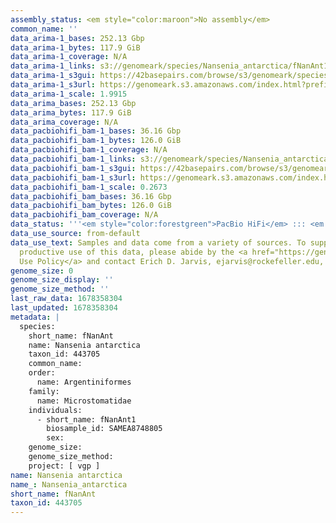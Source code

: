 ```yaml
---
assembly_status: <em style="color:maroon">No assembly</em>
common_name: ''
data_arima-1_bases: 252.13 Gbp
data_arima-1_bytes: 117.9 GiB
data_arima-1_coverage: N/A
data_arima-1_links: s3://genomeark/species/Nansenia_antarctica/fNanAnt1/genomic_data/arima/<br>
data_arima-1_s3gui: https://42basepairs.com/browse/s3/genomeark/species/Nansenia_antarctica/fNanAnt1/genomic_data/arima/
data_arima-1_s3url: https://genomeark.s3.amazonaws.com/index.html?prefix=species/Nansenia_antarctica/fNanAnt1/genomic_data/arima/
data_arima-1_scale: 1.9915
data_arima_bases: 252.13 Gbp
data_arima_bytes: 117.9 GiB
data_arima_coverage: N/A
data_pacbiohifi_bam-1_bases: 36.16 Gbp
data_pacbiohifi_bam-1_bytes: 126.0 GiB
data_pacbiohifi_bam-1_coverage: N/A
data_pacbiohifi_bam-1_links: s3://genomeark/species/Nansenia_antarctica/fNanAnt1/genomic_data/pacbio_hifi/<br>
data_pacbiohifi_bam-1_s3gui: https://42basepairs.com/browse/s3/genomeark/species/Nansenia_antarctica/fNanAnt1/genomic_data/pacbio_hifi/
data_pacbiohifi_bam-1_s3url: https://genomeark.s3.amazonaws.com/index.html?prefix=species/Nansenia_antarctica/fNanAnt1/genomic_data/pacbio_hifi/
data_pacbiohifi_bam-1_scale: 0.2673
data_pacbiohifi_bam_bases: 36.16 Gbp
data_pacbiohifi_bam_bytes: 126.0 GiB
data_pacbiohifi_bam_coverage: N/A
data_status: '''<em style="color:forestgreen">PacBio HiFi</em> ::: <em style="color:forestgreen">Arima</em>'''
data_use_source: from-default
data_use_text: Samples and data come from a variety of sources. To support fair and
  productive use of this data, please abide by the <a href="https://genome10k.soe.ucsc.edu/data-use-policies/">Data
  Use Policy</a> and contact Erich D. Jarvis, ejarvis@rockefeller.edu, with any questions.
genome_size: 0
genome_size_display: ''
genome_size_method: ''
last_raw_data: 1678358304
last_updated: 1678358304
metadata: |
  species:
    short_name: fNanAnt
    name: Nansenia antarctica
    taxon_id: 443705
    common_name:
    order:
      name: Argentiniformes
    family:
      name: Microstomatidae
    individuals:
      - short_name: fNanAnt1
        biosample_id: SAMEA8748805
        sex:
    genome_size:
    genome_size_method:
    project: [ vgp ]
name: Nansenia antarctica
name_: Nansenia_antarctica
short_name: fNanAnt
taxon_id: 443705
---
```

